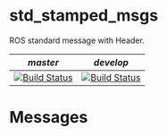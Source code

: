 # std_stamped_msgs 
ROS standard message with Header.

| *master* | *develop* |
|----------|-----------|
|[![Build Status](https://travis-ci.org/hakuturu583/std_stamped_msgs.svg?branch=master)](https://travis-ci.org/hakuturu583/std_stamped_msgs)|[![Build Status](https://travis-ci.org/hakuturu583/std_stamped_msgs.svg?branch=develop)](https://travis-ci.org/hakuturu583/std_stamped_msgs)|

# Messages
